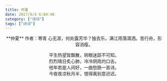 ```yaml
---
title: 仲夏
date: 2017/9/3 6:04:46 
category: ["诗词"]
tags: ["诗词"]
---
```


<center>
**仲夏**
作者：寒青
<!--more-->
心无涯，何处露芳华？独去乐，满江雨落滴洒。苦行舟，形容消瘦。

平生热望皆飘散，转眼迷踪不可知。   
烈烈晴日炙心肺，冷冷阴雨灼口舌。            
他年若是人间好，一曲愁肠一首诗。            
今夜夜凉秋月半，恨得离别意迟迟。        
</center>